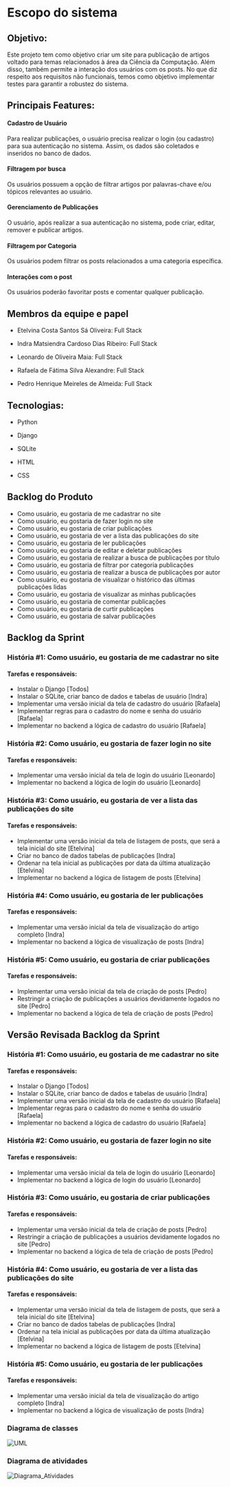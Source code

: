 # Escopo do sistema

## Objetivo:

Este projeto tem como objetivo criar um site para publicação de artigos voltado para temas relacionados à área da Ciência da Computação.  Além disso, também permite a interação dos usuários com os posts. No que diz respeito aos requisitos não funcionais, temos como objetivo implementar testes para garantir a robustez do sistema.

## Principais Features:

#### Cadastro de Usuário
Para realizar publicações, o usuário precisa realizar o login (ou cadastro) para sua autenticação no sistema. Assim, os dados são coletados e inseridos no banco de dados.

#### Filtragem por busca 
Os usuários possuem a opção de filtrar artigos por palavras-chave e/ou tópicos relevantes ao usuário.


#### Gerenciamento de Publicações
O usuário, após realizar a sua autenticação no sistema, pode criar, editar, remover e publicar artigos.


#### Filtragem por Categoria
Os usuários podem filtrar os posts relacionados a uma categoria específica.


#### Interações com o post
Os usuários poderão favoritar posts e comentar qualquer publicação.


##  Membros da equipe e papel

* Etelvina Costa Santos Sá Oliveira: Full Stack


* Indra Matsiendra Cardoso Dias Ribeiro: Full Stack


* Leonardo de Oliveira Maia: Full Stack


* Rafaela de Fátima Silva Alexandre: Full Stack


* Pedro Henrique Meireles de Almeida: Full Stack



## Tecnologias:

* Python

* Django 

* SQLite

* HTML

* CSS

## Backlog do Produto

* Como usuário, eu gostaria de me cadastrar no site
* Como usuário, eu gostaria de fazer login no site
* Como usuário, eu gostaria de criar publicações
* Como usuário, eu gostaria de ver a lista das publicações do site
* Como usuário, eu gostaria de ler publicações
* Como usuário, eu gostaria de editar e deletar publicações
* Como usuário, eu gostaria de realizar a busca de publicações por título
* Como usuário, eu gostaria de filtrar por categoria publicações
* Como usuário, eu gostaria de realizar a busca de publicações por autor
* Como usuário, eu gostaria de visualizar o histórico das últimas publicações lidas
* Como usuário, eu gostaria de visualizar as minhas publicações
* Como usuário, eu gostaria de comentar publicações
* Como usuário, eu gostaria de curtir publicações
* Como usuário, eu gostaria de salvar publicações

## Backlog da Sprint

### História #1: Como usuário, eu gostaria de me cadastrar no site
#### Tarefas e responsáveis:
* Instalar o Django [Todos]
* Instalar o SQLite, criar banco de dados e tabelas de usuário [Indra]
* Implementar uma versão inicial da tela de cadastro do usuário [Rafaela]
* Implementar regras para o cadastro do nome e senha do usuário [Rafaela]
* Implementar no backend a lógica de cadastro do usuário [Rafaela] 

### História #2: Como usuário, eu gostaria de fazer login no site
#### Tarefas e responsáveis:
* Implementar uma versão inicial da tela de login do usuário [Leonardo]
* Implementar no backend a lógica de login do usuário [Leonardo]

### História #3: Como usuário, eu gostaria de ver a lista das publicações do site
#### Tarefas e responsáveis:
* Implementar uma versão inicial da tela de listagem de posts, que será a tela inicial do site [Etelvina]
* Criar no banco de dados tabelas de publicações [Indra]
* Ordenar na tela inicial as publicações por data da última atualização [Etelvina]
* Implementar no backend a lógica de listagem de posts [Etelvina]

### História #4: Como usuário, eu gostaria de ler publicações
#### Tarefas e responsáveis:
* Implementar uma versão inicial da tela de visualização do artigo completo [Indra]
* Implementar no backend a lógica de visualização de posts [Indra]

### História #5: Como usuário, eu gostaria de criar publicações
#### Tarefas e responsáveis:
* Implementar uma versão inicial da tela de criação de posts [Pedro]
* Restringir a criação de publicações a usuários devidamente logados no site [Pedro]
* Implementar no backend a lógica de tela de criação de posts [Pedro]

## Versão Revisada Backlog da Sprint

### História #1: Como usuário, eu gostaria de me cadastrar no site
#### Tarefas e responsáveis:
* Instalar o Django [Todos]
* Instalar o SQLite, criar banco de dados e tabelas de usuário [Indra]
* Implementar uma versão inicial da tela de cadastro do usuário [Rafaela]
* Implementar regras para o cadastro do nome e senha do usuário [Rafaela]
* Implementar no backend a lógica de cadastro do usuário [Rafaela] 

### História #2: Como usuário, eu gostaria de fazer login no site
#### Tarefas e responsáveis:
* Implementar uma versão inicial da tela de login do usuário [Leonardo]
* Implementar no backend a lógica de login do usuário [Leonardo]

### História #3: Como usuário, eu gostaria de criar publicações
#### Tarefas e responsáveis:
* Implementar uma versão inicial da tela de criação de posts [Pedro]
* Restringir a criação de publicações a usuários devidamente logados no site [Pedro]
* Implementar no backend a lógica de tela de criação de posts [Pedro]

### História #4: Como usuário, eu gostaria de ver a lista das publicações do site
#### Tarefas e responsáveis:
* Implementar uma versão inicial da tela de listagem de posts, que será a tela inicial do site [Etelvina]
* Criar no banco de dados tabelas de publicações [Indra]
* Ordenar na tela inicial as publicações por data da última atualização [Etelvina]
* Implementar no backend a lógica de listagem de posts [Etelvina]

### História #5: Como usuário, eu gostaria de ler publicações
#### Tarefas e responsáveis:
* Implementar uma versão inicial da tela de visualização do artigo completo [Indra]
* Implementar no backend a lógica de visualização de posts [Indra]



### Diagrama de classes

![UML](https://github.com/etelvinaoliveira/TP-ES/assets/85119132/f438f08c-3bb0-40fe-ae30-f69e16a230fc)


### Diagrama de atividades


![Diagrama_Atividades](https://github.com/etelvinaoliveira/TP-ES/assets/85119132/9d411971-310d-4dca-bce0-5f4169828860)

